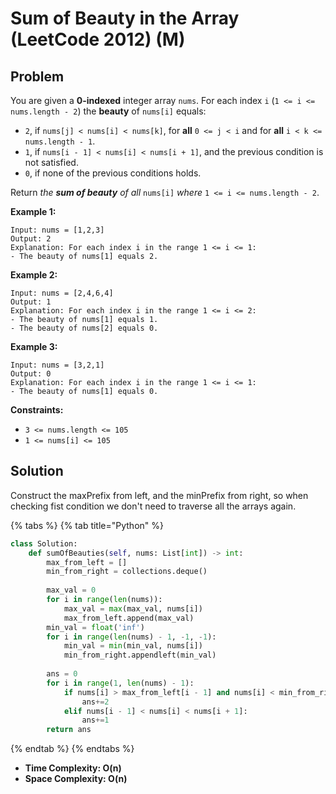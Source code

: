 # Sum of Beauty in the Array (LeetCode 2012) (M)

## Problem

You are given a **0-indexed** integer array `nums`. For each index `i` (`1 <= i <= nums.length - 2`) the **beauty** of `nums[i]` equals:

* `2`, if `nums[j] < nums[i] < nums[k]`, for **all** `0 <= j < i` and for **all** `i < k <= nums.length - 1`.
* `1`, if `nums[i - 1] < nums[i] < nums[i + 1]`, and the previous condition is not satisfied.
* `0`, if none of the previous conditions holds.

Return _the **sum of beauty** of all_ `nums[i]` _where_ `1 <= i <= nums.length - 2`.

**Example 1:**

```
Input: nums = [1,2,3]
Output: 2
Explanation: For each index i in the range 1 <= i <= 1:
- The beauty of nums[1] equals 2.
```

**Example 2:**

```
Input: nums = [2,4,6,4]
Output: 1
Explanation: For each index i in the range 1 <= i <= 2:
- The beauty of nums[1] equals 1.
- The beauty of nums[2] equals 0.
```

**Example 3:**

```
Input: nums = [3,2,1]
Output: 0
Explanation: For each index i in the range 1 <= i <= 1:
- The beauty of nums[1] equals 0.
```

**Constraints:**

* `3 <= nums.length <= 105`
* `1 <= nums[i] <= 105`

## Solution

Construct the maxPrefix from left, and the minPrefix from right, so when checking fist condition we don't need to traverse all the arrays again.

{% tabs %}
{% tab title="Python" %}
```python
class Solution:
    def sumOfBeauties(self, nums: List[int]) -> int:
        max_from_left = []
        min_from_right = collections.deque()
        
        max_val = 0
        for i in range(len(nums)):
            max_val = max(max_val, nums[i])
            max_from_left.append(max_val)
        min_val = float('inf')
        for i in range(len(nums) - 1, -1, -1):
            min_val = min(min_val, nums[i])
            min_from_right.appendleft(min_val)
        
        ans = 0
        for i in range(1, len(nums) - 1):
            if nums[i] > max_from_left[i - 1] and nums[i] < min_from_right[i + 1]:
                ans+=2
            elif nums[i - 1] < nums[i] < nums[i + 1]:
                ans+=1
        return ans
```
{% endtab %}
{% endtabs %}

* **Time Complexity: O(n)**
* **Space Complexity: O(n)**
